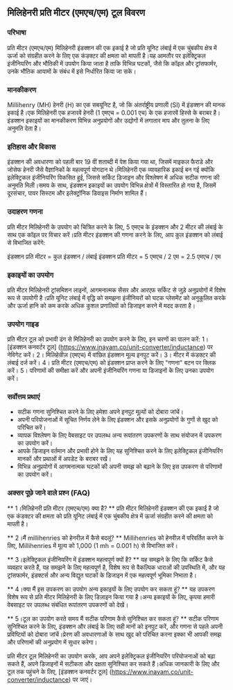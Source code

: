 ## मिलिहेनरी प्रति मीटर (एमएच/एम) टूल विवरण

### परिभाषा
प्रति मीटर (एमएच/एम) मिलिहेनरी इंडक्शन की एक इकाई है जो प्रति यूनिट लंबाई में एक चुंबकीय क्षेत्र में ऊर्जा को संग्रहीत करने के लिए एक कंडक्टर की क्षमता को मापती है।यह आमतौर पर इलेक्ट्रिकल इंजीनियरिंग और भौतिकी में उपयोग किया जाता है ताकि विभिन्न घटकों, जैसे कि कॉइल और ट्रांसफार्मर, उनके भौतिक आयामों के संबंध में इसे निर्धारित किया जा सके।

### मानकीकरण
Millihenry (MH) हेनरी (H) का एक सबयूनिट है, जो कि अंतर्राष्ट्रीय प्रणाली (SI) में इंडक्शन की मानक इकाई है।एक मिलिहेनरी एक हजारवें हेनरी (1 एमएच = 0.001 एच) के एक हजारवें हिस्से के बराबर है।इंडक्शन इकाइयों का मानकीकरण विभिन्न अनुप्रयोगों और उद्योगों में लगातार माप और तुलना के लिए अनुमति देता है।

### इतिहास और विकास
इंडक्शन की अवधारणा को पहली बार 19 वीं शताब्दी में पेश किया गया था, जिसमें माइकल फैराडे और जोसेफ हेनरी जैसे वैज्ञानिकों के महत्वपूर्ण योगदान थे।मिलिहेनरी एक व्यावहारिक इकाई बन गई क्योंकि इलेक्ट्रिकल इंजीनियरिंग विकसित हुई, जिससे सर्किट डिजाइन और विश्लेषण में अधिक सटीक गणना की अनुमति मिली।समय के साथ, इंडक्शन इकाइयों का उपयोग विभिन्न क्षेत्रों में विस्तारित हो गया है, जिसमें दूरसंचार, पावर सिस्टम और इलेक्ट्रॉनिक डिवाइस निर्माण शामिल हैं।

### उदाहरण गणना
प्रति मीटर मिलिहेनरी के उपयोग को चित्रित करने के लिए, 5 एमएच के इंडक्शन और 2 मीटर की लंबाई के साथ एक कॉइल पर विचार करें।प्रति मीटर इंडक्शन की गणना करने के लिए, आप कुल इंडक्शन को लंबाई से विभाजित करेंगे:

इंडक्शन प्रति मीटर = कुल इंडक्शन / लंबाई
इंडक्शन प्रति मीटर = 5 एमएच / 2 एम = 2.5 एमएच / एम

### इकाइयों का उपयोग
प्रति मीटर मिलिहेनरी ट्रांसमिशन लाइनों, आगमनात्मक सेंसर और आरएफ सर्किट से जुड़े अनुप्रयोगों में विशेष रूप से उपयोगी है।प्रति यूनिट लंबाई में वृद्धि को समझना इंजीनियरों को घटक प्लेसमेंट को अनुकूलित करके और ऊर्जा हानि को कम करके अधिक कुशल प्रणालियों को डिजाइन करने में मदद करता है।

### उपयोग गाइड
प्रति मीटर टूल को प्रभावी ढंग से मिलिहेनरी का उपयोग करने के लिए, इन चरणों का पालन करें:
1। [इंडक्शन कनवर्टर टूल] (https://www.inayam.co/unit-converter/inductance) पर नेविगेट करें।
2। मिलिहेन्रीज़ (एमएच) में वांछित इंडक्शन मूल्य इनपुट करें।
3। मीटर में कंडक्टर की लंबाई दर्ज करें।
4। प्रति मीटर (एमएच/एम) को इंडक्शन प्राप्त करने के लिए "गणना" बटन पर क्लिक करें।
5। परिणामों की समीक्षा करें और अपनी इंजीनियरिंग गणना या डिजाइनों के लिए उनका उपयोग करें।

### सर्वोत्तम प्रथाएं
- सटीक गणना सुनिश्चित करने के लिए हमेशा अपने इनपुट मूल्यों को दोबारा जांचें।
- अपनी परियोजनाओं में सूचित निर्णय लेने के लिए इंडक्शन और इसके अनुप्रयोगों के गुणों से खुद को परिचित करें।
- व्यापक विश्लेषण के लिए वेबसाइट पर उपलब्ध अन्य रूपांतरण उपकरणों के साथ संयोजन में उपकरण का उपयोग करें।
- आपके डिजाइन वर्तमान और प्रभावी होने के लिए यह सुनिश्चित करने के लिए इलेक्ट्रिकल इंजीनियरिंग मानकों और प्रथाओं में अपडेट के बराबर रखें।
- विभिन्न अनुप्रयोगों में आगमनात्मक घटकों की अपनी समझ को बढ़ाने के लिए इस उपकरण से परिणामों का उपयोग करें।

### अक्सर पूछे जाने वाले प्रश्न (FAQ)

** 1।मिलिहेनरी प्रति मीटर (एमएच/एम) क्या है? **
प्रति मीटर मिलिहेनरी इंडक्शन की एक इकाई है जो एक कंडक्टर की क्षमता को प्रति यूनिट लंबाई में एक चुंबकीय क्षेत्र में ऊर्जा संग्रहीत करने की क्षमता को मापती है।

** 2।मैं millihenries को हेनरीज़ में कैसे बदलूं? **
Millihenries को हेनरीज़ में परिवर्तित करने के लिए, Millihenries में मूल्य को 1,000 (1 mh = 0.001 h) से विभाजित करें।

** 3।इलेक्ट्रिकल इंजीनियरिंग में इंडक्शन महत्वपूर्ण क्यों है? **
यह समझने के लिए कि सर्किट कैसे व्यवहार करते हैं, यह समझने के लिए महत्वपूर्ण है, विशेष रूप से वैकल्पिक धाराओं की उपस्थिति में, और यह ट्रांसफार्मर, इंडक्टर्स और अन्य विद्युत घटकों के डिजाइन में एक महत्वपूर्ण भूमिका निभाता है।

** 4।क्या मैं इस उपकरण का उपयोग अन्य इकाइयों के लिए उपयोग कर सकता हूं? **
यह उपकरण विशेष रूप से प्रति मीटर मिलिहेनरी के लिए डिज़ाइन किया गया है।अन्य इकाइयों के लिए, कृपया हमारी वेबसाइट पर उपलब्ध संबंधित रूपांतरण उपकरणों को देखें।

** 5।टूल का उपयोग करते समय मैं सटीक परिणाम कैसे सुनिश्चित कर सकता हूं? **
सटीक परिणाम सुनिश्चित करने के लिए, इंडक्शन और लंबाई के लिए सही मानों को इनपुट करें, और गणना से पहले अपनी प्रविष्टियों को दोबारा जांचें।प्रेरण की अवधारणाओं के साथ खुद को परिचित करना इक्का भी आपकी समझ और परिणामों की अनुप्रयोग में सुधार करेगा।

प्रति मीटर टूल मिलिहेनरी का उपयोग करके, आप अपने इलेक्ट्रिकल इंजीनियरिंग परियोजनाओं को बढ़ा सकते हैं, अपने डिजाइनों में सटीकता और दक्षता सुनिश्चित कर सकते हैं।अधिक जानकारी के लिए और टूल तक पहुंचने के लिए, [इंडक्शन कनवर्टर टूल] (https://www.inayam.co/unit-converter/inductance) पर जाएं।